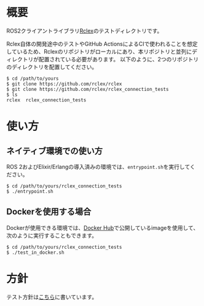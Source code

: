 # 概要

ROS2クライアントライブラリ[Rclex](https://github.com/rclex/rclex)のテストディレクトリです。  

Rclex自体の開発途中のテストやGitHub ActionsによるCIで使われることを想定しているため、Rclexのリポジトリがローカルにあり、本リポジトリと並列にディレクトリが配置されている必要があります。
以下のように、2つのリポジトリのディレクトリを配置してください。

```
$ cd /path/to/yours
$ git clone https://github.com/rclex/rclex
$ git clone https://github.com/rclex/rclex_connection_tests
$ ls
rclex  rclex_connection_tests
```

# 使い方

## ネイティブ環境での使い方 

ROS 2およびElixir/Erlangの導入済みの環境では、`entrypoint.sh`を実行してください。

```
$ cd /path/to/yours/rclex_connection_tests
$ ./entrypoint.sh
```

## Dockerを使用する場合

Dockerが使用できる環境では、[Docker Hub](https://hub.docker.com/r/rclex/rclex_docker)で公開しているimageを使用して、次のように実行することもできます。

```
$ cd /path/to/yours/rclex_connection_tests
$ ./test_in_docker.sh
```

# 方針

テスト方針は[こちら](https://docs.google.com/presentation/d/1JKKWJh-f0EvkdYsMfv1cXwphZdbnasCLiJnGNy0E4Z8/edit?usp=sharing)に書いています。
